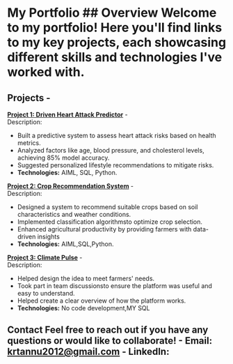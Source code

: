 # My Portfolio ## Overview Welcome to my portfolio! Here you'll find links to my key projects, each showcasing different skills and technologies I've worked with. 
## Projects - 
**[Project 1: Driven Heart Attack Predictor](https://github.com/krtannu2012/Heart-Attack-Prediction)** - <br>
Description:
- Built a predictive system to assess heart attack risks based on health metrics.
- Analyzed factors like age, blood pressure, and cholesterol levels, achieving 85% model accuracy.
- Suggested personalized lifestyle recommendations to mitigate risks. <br>
- **Technologies:** AIML, SQL, Python.

**[Project 2: Crop Recommendation System](https://us-south.ml.cloud.ibm.com/ml/v4/deployments/75d13e93-c232-4409-a49a-94a966a05ccb/predictions?version=2021-05-01)** - <br>
Description:
- Designed a system to recommend suitable crops based on soil characteristics and weather conditions.
- Implemented classification algorithmsto optimize crop selection.
- Enhanced agricultural productivity by providing farmers with data-driven insights <br>
- **Technologies:** AIML,SQL,Python.

**[Project 3: Climate Pulse](https://github.com/krtannu/ClimatePulse.git)** - <br>
Description:
- Helped design the idea to meet farmers' needs.
- Took part in team discussionsto ensure the platform was useful and easy to understand.
- Helped create a clear overview of how the platform works. <br>
- **Technologies:** No code development,MY SQL
## Contact Feel free to reach out if you have any questions or would like to collaborate! - **Email**: krtannu2012@gmail.com - **LinkedIn**: 
